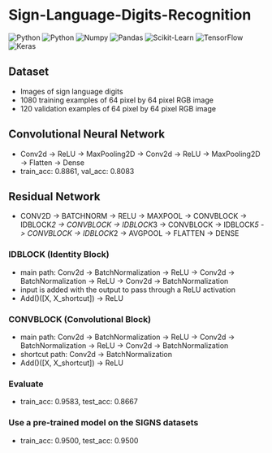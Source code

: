 # Sign-Language-Digits-Recognition
<img alt="Python" src="https://img.shields.io/badge/python-%2314354C.svg?style=for-the-badge&logo=python&logoColor=white"/> <img alt="Python" src="https://img.shields.io/badge/numpy-%23013243.svg?style=for-the-badge&logo=numpy&logoColor=white" />  <img alt="Numpy" 
src="https://img.shields.io/badge/pandas-%23150458.svg?style=for-the-badge&logo=pandas&logoColor=white" />  <img alt="Pandas" 
src="https://img.shields.io/badge/scikit--learn-%23F7931E.svg?style=for-the-badge&logo=scikit-learn&logoColor=white" /> <img alt="Scikit-Learn" 
src="https://img.shields.io/badge/TensorFlow-%23FF6F00.svg?style=for-the-badge&logo=TensorFlow&logoColor=white" /> <img alt="TensorFlow" src="https://img.shields.io/badge/Keras-%23D00000.svg?style=for-the-badge&logo=Keras&logoColor=white"/> <img alt="Keras" 
src="https://img.shields.io/badge/Jupyter-%23F37626.svg?style=for-the-badge&logo=Jupyter&logoColor=white" /> 

## Dataset
- Images of sign language digits
- 1080 training examples of 64 pixel by 64 pixel RGB image 
- 120 validation examples of 64 pixel by 64 pixel RGB image 

## Convolutional Neural Network
- Conv2d -> ReLU -> MaxPooling2D -> Conv2d -> ReLU -> MaxPooling2D -> Flatten -> Dense
- train_acc: 0.8861, val_acc: 0.8083

## Residual Network 
- CONV2D -> BATCHNORM -> RELU -> MAXPOOL -> CONVBLOCK -> IDBLOCK*2 -> CONVBLOCK -> IDBLOCK*3 -> CONVBLOCK -> IDBLOCK*5 -> CONVBLOCK -> IDBLOCK*2 -> AVGPOOL -> FLATTEN -> DENSE 
### IDBLOCK (Identity Block)
- main path: Conv2d -> BatchNormalization -> ReLU -> Conv2d -> BatchNormalization -> ReLU -> Conv2d -> BatchNormalization
- input is added with the output to pass through a ReLU activation
- Add()([X, X_shortcut]) -> ReLU

### CONVBLOCK (Convolutional Block)
- main path: Conv2d -> BatchNormalization -> ReLU -> Conv2d -> BatchNormalization -> ReLU -> Conv2d -> BatchNormalization
- shortcut path: Conv2d -> BatchNormalization
- Add()([X, X_shortcut]) -> ReLU

### Evaluate
- train_acc: 0.9583, test_acc: 0.8667

### Use a pre-trained model on the SIGNS datasets
- train_acc: 0.9500, test_acc: 0.9500









